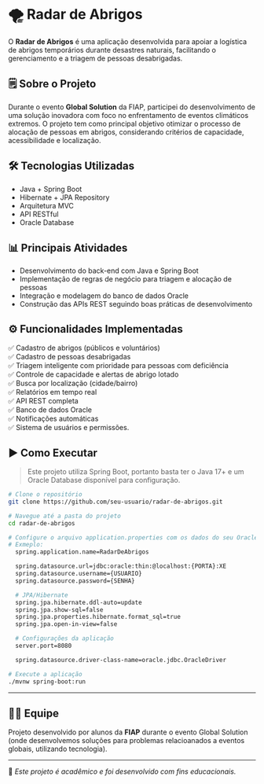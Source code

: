 # 🌪️ Radar de Abrigos

O **Radar de Abrigos** é uma aplicação desenvolvida para apoiar a logística de abrigos temporários durante desastres naturais, facilitando o gerenciamento e a triagem de pessoas desabrigadas.

## 🗒️ Sobre o Projeto

Durante o evento **Global Solution** da FIAP, participei do desenvolvimento de uma solução inovadora com foco no enfrentamento de eventos climáticos extremos. O projeto tem como principal objetivo otimizar o processo de alocação de pessoas em abrigos, considerando critérios de capacidade, acessibilidade e localização.

## 🛠️ Tecnologias Utilizadas

- Java + Spring Boot
- Hibernate + JPA Repository
- Arquitetura MVC
- API RESTful
- Oracle Database

## 📊 Principais Atividades

- Desenvolvimento do back-end com Java e Spring Boot
- Implementação de regras de negócio para triagem e alocação de pessoas
- Integração e modelagem do banco de dados Oracle
- Construção das APIs REST seguindo boas práticas de desenvolvimento

## ⚙️ Funcionalidades Implementadas

✅ Cadastro de abrigos (públicos e voluntários)  
✅ Cadastro de pessoas desabrigadas  
✅ Triagem inteligente com prioridade para pessoas com deficiência  
✅ Controle de capacidade e alertas de abrigo lotado  
✅ Busca por localização (cidade/bairro)  
✅ Relatórios em tempo real  
✅ API REST completa  
✅ Banco de dados Oracle  
✅ Notificações automáticas  
✅ Sistema de usuários e permissões.  

## ▶️  Como Executar

> Este projeto utiliza Spring Boot, portanto basta ter o Java 17+ e um Oracle Database disponível para configuração.

```bash
# Clone o repositório
git clone https://github.com/seu-usuario/radar-de-abrigos.git

# Navegue até a pasta do projeto
cd radar-de-abrigos

# Configure o arquivo application.properties com os dados do seu Oracle Database
# Exmeplo:
  spring.application.name=RadarDeAbrigos

  spring.datasource.url=jdbc:oracle:thin:@localhost:{PORTA}:XE
  spring.datasource.username={USUARIO}
  spring.datasource.password={SENHA}

  # JPA/Hibernate
  spring.jpa.hibernate.ddl-auto=update
  spring.jpa.show-sql=false
  spring.jpa.properties.hibernate.format_sql=true
  spring.jpa.open-in-view=false

  # Configurações da aplicação
  server.port=8080

  spring.datasource.driver-class-name=oracle.jdbc.OracleDriver

# Execute a aplicação
./mvnw spring-boot:run
```
---

## 👨‍💻 Equipe

Projeto desenvolvido por alunos da **FIAP** durante o evento Global Solution (onde desenvolvemos soluções para problemas relacioanados a eventos globais, utilizando tecnologia).

---

📌 *Este projeto é acadêmico e foi desenvolvido com fins educacionais.*

